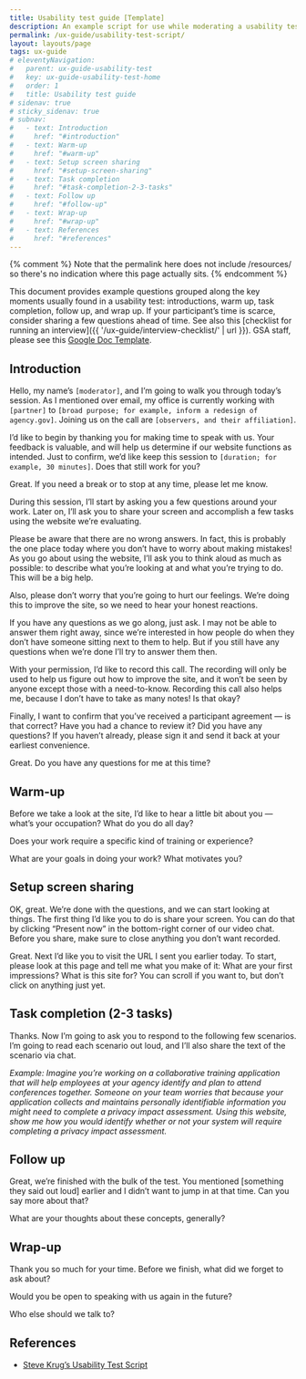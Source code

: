 ```yaml
---
title: Usability test guide [Template]
description: An example script for use while moderating a usability testing
permalink: /ux-guide/usability-test-script/
layout: layouts/page
tags: ux-guide
# eleventyNavigation: 
#   parent: ux-guide-usability-test
#   key: ux-guide-usability-test-home
#   order: 1
#   title: Usability test guide
# sidenav: true
# sticky_sidenav: true
# subnav:
#   - text: Introduction
#     href: "#introduction"
#   - text: Warm-up
#     href: "#warm-up"
#   - text: Setup screen sharing
#     href: "#setup-screen-sharing"
#   - text: Task completion
#     href: "#task-completion-2-3-tasks"
#   - text: Follow up
#     href: "#follow-up"
#   - text: Wrap-up
#     href: "#wrap-up"
#   - text: References
#     href: "#references"
---
```

{% comment %}
Note that the permalink here does not include /resources/ so there's no indication where this page actually sits.
{% endcomment %}

This document provides example questions grouped along the key moments usually found in a usability test: introductions, warm up, task completion, follow up, and wrap up. If your participant’s time is scarce, consider sharing a few questions ahead of time. See also this [checklist for running an interview]({{ '/ux-guide/interview-checklist/' | url }}). GSA staff, please see this [Google Doc Template](https://docs.google.com/document/d/1VimyVSt7qK3iKc2uZkobLWM0zuJuvO03vFk_R_EjhOU/edit#).

## Introduction
Hello, my name’s `[moderator]`, and I’m going to walk you through today’s session. As I mentioned over email, my office is currently working with `[partner]` to `[broad purpose; for example, inform a redesign of agency.gov]`. Joining us on the call are `[observers, and their affiliation]`.

I’d like to begin by thanking you for making time to speak with us. Your feedback is valuable, and will help us determine if our website functions as intended. Just to confirm, we’d like keep this session to `[duration; for example, 30 minutes]`. Does that still work for you?

Great. If you need a break or to stop at any time, please let me know.

During this session, I’ll start by asking you a few questions around your work. Later on, I’ll ask you to share your screen and accomplish a few tasks using the website we’re evaluating.

Please be aware that there are no wrong answers. In fact, this is probably the one place today where you don’t have to worry about making mistakes! As you go about using the website, I’ll ask you to think aloud as much as possible: to describe what you’re looking at and what you’re trying to do. This will be a big help.

Also, please don’t worry that you’re going to hurt our feelings. We’re doing this to improve the site, so we need to hear your honest reactions.

If you have any questions as we go along, just ask. I may not be able to answer them right away, since we’re interested in how people do when they don’t have someone sitting next to them to help. But if you still have any questions when we’re done I’ll try to answer them then.

With your permission, I’d like to record this call. The recording will only be used to help us figure out how to improve the site, and it won’t be seen by anyone except those with a need-to-know. Recording this call also helps me, because I don’t have to take as many notes! Is that okay?

Finally, I want to confirm that you’ve received a participant agreement — is that correct? Have you had a chance to review it? Did you have any questions? If you haven’t already, please sign it and send it back at your earliest convenience.

Great. Do you have any questions for me at this time?

## Warm-up
Before we take a look at the site, I’d like to hear a little bit about you — what’s your occupation? What do you do all day?

Does your work require a specific kind of training or experience?

What are your goals in doing your work? What motivates you?

## Setup screen sharing
OK, great. We’re done with the questions, and we can start looking at things. The first thing I’d like you to do is share your screen. You can do that by clicking “Present now” in the bottom-right corner of our video chat. Before you share, make sure to close anything you don’t want recorded.

Great. Next I’d like you to visit the URL I sent you earlier today. To start, please look at this page and tell me what you make of it: What are your first impressions? What is this site for? You can scroll if you want to, but don’t click on anything just yet.

## Task completion (2-3 tasks)
Thanks. Now I’m going to ask you to respond to the following few scenarios. I’m going to read each scenario out loud, and I’ll also share the text of the scenario via chat.

*Example: Imagine you’re working on a collaborative training application that will help employees at your agency identify and plan to attend conferences together. Someone on your team worries that because your application collects and maintains personally identifiable information you might need to complete a privacy impact assessment. Using this website, show me how you would identify whether or not your system will require completing a privacy impact assessment.*

## Follow up
Great, we’re finished with the bulk of the test. You mentioned [something they said out loud] earlier and I didn’t want to jump in at that time. Can you say more about that?

What are your thoughts about these concepts, generally?

## Wrap-up
Thank you so much for your time. Before we finish, what did we forget to ask about?

Would you be open to speaking with us again in the future?

Who else should we talk to?

## References
- [Steve Krug’s Usability Test Script](https://sensible.com/downloads/test-script-web.pdf)
